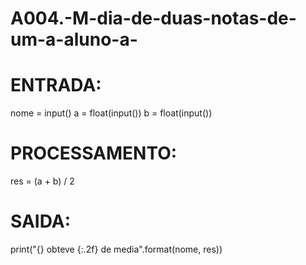 # A004.-M-dia-de-duas-notas-de-um-a-aluno-a-

# ENTRADA:
nome = input()
a = float(input())
b = float(input())

# PROCESSAMENTO:
res = (a + b) / 2

# SAIDA:
print("{} obteve {:.2f} de media".format(nome, res))
